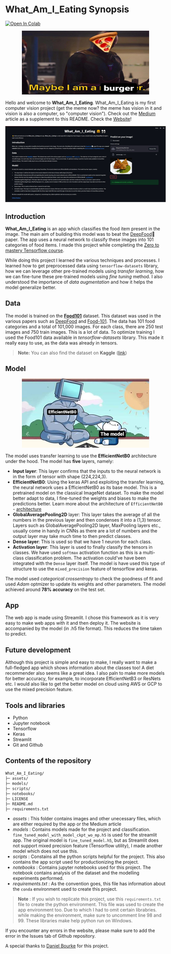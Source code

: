 # What_Am_I_Eating Synopsis

[![Open In Colab](https://colab.research.google.com/assets/colab-badge.svg)](https://colab.research.google.com/github/ishandandekar/What_Am_I_Eating/blob/main/notebooks/make_the_batter.ipynb)

<p align="center">
    <img width=400 height=200 src="assets/meme.jpeg">
</p>

Hello and welcome to **What_Am_I_Eating**. What_Am_I_Eating is my first computer vision project (get the meme now? the meme has vision in it and vision is also a computer, so "computer vision").
Check out the [Medium](https://medium.com/@ishandandekar/foodvision-3843f38be45e) article as a supplement to this README. Check the [Website](https://what-am-i-eating.streamlitapp.com/)!

<p align="center">
    <img src="assets/app_snap.jpg">
</p>

## Introduction

**What_Am_I_Eating** is an app which classifies the food item present in the image. The main aim of building this model was to beat the [DeepFood](https://arxiv.org/abs/1606.05675)📄 paper. The app uses a neural network to classify these images into 101 categories of food items. I made this project while completing the [Zero to mastery Tensorflow course](https://zerotomastery.io/courses/learn-tensorflow/).

While doing this project I learned the various techniques and processes. I learned how to get preprocessed data using `tensorflow-datasets` library, how we can leverage other pre-trained models using _transfer learning_, how we can fine-tune these pre-trained models using _fine tuning_ method. I also understood the importance of _data augmentation_ and how it helps the model generalize better.

## Data

The model is trained on the **[Food101](https://data.vision.ee.ethz.ch/cvl/datasets_extra/food-101/)** dataset. This dataset was used in the various papers such as [DeepFood](https://arxiv.org/abs/1606.05675) and [Food-101](https://data.vision.ee.ethz.ch/cvl/datasets_extra/food-101/). The data has 101 food categories and a total of 101,000 images. For each class, there are 250 test images and 750 train images. This is a lot of data. To optimize training I used the Food101 data available in _tensorflow-datasets_ library. This made it really easy to use, as the data was already in tensors.

> **Note:** You can also find the dataset on **Kaggle** ([link](https://www.kaggle.com/datasets/dansbecker/food-101))

## Model

<p align="center">
    <img src="assets/model_meme_1.jpeg">
</p>

The model uses transfer learning to use the **EfficientNetB0** architecture under the hood. The model has **five** layers, namely:

- **Input layer**: This layer confirms that the inputs to the neural network is in the form of tensor with shape (224,224,3).
- **EfficientNetB0**: Using the keras API and exploiting the transfer learning, the neural network uses a EfficientNetB0 as its base model. This is a pretrained model on the classical ImageNet dataset. To make the model better adapt to data, I fine-tuned the weights and biases to make the predictions better. Learn more about the architecture of `EfficientNetB0` - [architecture](https://ai.googleblog.com/2019/05/efficientnet-improving-accuracy-and.html)
- **GlobalAveragePooling2D** layer: This layer takes the average of all the numbers in the previous layer and then condenses it into a (1,3) tensor. Layers such as GlobalAveragePooling2D layer, MaxPooling layers etc., usually come in handy in CNNs as there are a lot of numbers and the output layer may take much time to then predict classes.
- **Dense layer**: This is used so that we have 1 neuron for each class.
- **Activation layer**: This layer is used to finally classify the tensors in classes. We have used `softmax` activation function as this is a multi-class classification problem. The activation could've have been integrated with the `Dense` layer itself. The model is have used this type of structure to use the `mixed_precision` feature of tensorflow and keras.

The model used _categorical crossentropy_ to check the goodness of fit and used _Adam_ optmizer to update its weights and other parameters. The model achieved around **78% accuracy** on the test set.

## App

The web app is made using Streamlit. I chose this framework as it is very easy to make web apps with it and then deploy it. The website is accompanied by the model (in .h5 file format). This reduces the time taken to predict.

## Future development

Although this project is simple and easy to make, I really want to make a full-fledged app which shows information about the classes too! A diet recommender also seems like a great idea. I also paln to make more models for better accuracy, for example, to incorporate EfficientNetB3 or ResNets etc. I would also like to get the better model on cloud using AWS or GCP to use the mixed precision feature.

## Tools and libraries

- Python
- Jupyter notebook
- Tensorflow
- Keras
- Streamlit
- Git and Github

## Contents of the repository

```
What_Am_I_Eating/
├─ assets/
├─ models/
├─ scripts/
├─ notebooks/
├─ LICENSE
├─ README.md
├─ requirements.txt
```

- _assets_ : This folder contains images and other unecessary files, which are either required by the app or the Medium article
- _models_ : Contains models made for the project and classification. `fine_tuned_model_with_model_ckpt_wo_mp.h5` is used for the streamlit app. The original model is `fine_tuned_model.h5`, but as Streamlit does not support mixed precision feature (Tensorflow utility), I made another model which does not use this.
- _scripts_ : Constains all the python scripts helpful for the project. This also contains the app script used for productionizing the project.
- _notebooks_ : Contains jupyter notebooks used for this project. The notebook contains analysis of the dataset and the modelling experiments performed.
- _requirements.txt_ : As the convention goes, this file has information about the `conda` environment used to create this project.

> **Note** : If you wish to replicate this project, use this `requirements.txt` file to create the python environment. This file was used to create the app environment too. Due to which I had to omit certain librabries. while making the environment, make sure to uncomment line 98 and 99. These libraries make help python run on Windows.

If you encounter any errors in the website, please make sure to add the error in the Issues tab of Github repository.

A special thanks to [Daniel Bourke](https://www.mrdbourke.com/) for this project.
